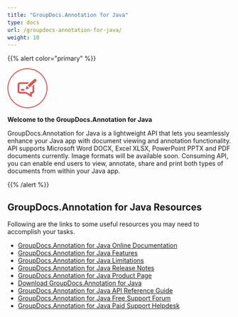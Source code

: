 ```yaml
---
title: "GroupDocs.Annotation for Java"
type: docs
url: /groupdocs-annotation-for-java/
weight: 10
---
```


{{% alert color="primary" %}} 

![todo:image\_alt\_text](groupdocs-annotation-for-java_1)

**Welcome to the GroupDocs.Annotation for Java**

GroupDocs.Annotation for Java is a lightweight API that lets you seamlessly enhance your Java app with document viewing and annotation functionality. API supports Microsoft Word DOCX, Excel XLSX, PowerPoint PPTX and PDF documents currently. Image formats will be available soon. Consuming API, you can enable end users to view, annotate, share and print both types of documents from within your Java app.

{{% /alert %}} 
## **GroupDocs.Annotation for Java Resources**
Following are the links to some useful resources you may need to accomplish your tasks.

- [GroupDocs.Annotation for Java Online Documentation](https://docs.groupdocs.com/display/annotationjava/)
- [GroupDocs.Annotation for Java Features](https://docs.groupdocs.com/display/annotationjava/Features+Overview)
- [GroupDocs.Annotation for Java Limitations](https://docs.groupdocs.com/display/annotationjava/Evaluation+Limitations+and+Licensing+of+GroupDocs.Annotation)
- [GroupDocs.Annotation for Java Release Notes](https://docs.groupdocs.com/display/annotationjava/Release+Notes)
- [GroupDocs.Annotation for Java Product Page](https://products.groupdocs.com/annotation/java)
- [Download GroupDocs.Annotation for Java](https://artifact.groupdocs.com/webapp/#/artifacts/browse/tree/General/repo/com/groupdocs/groupdocs-annotation)
- [GroupDocs.Annotation for Java API Reference Guide](https://apireference.groupdocs.com/java/annotation)
- [GroupDocs.Annotation for Java Free Support Forum](https://forum.groupdocs.com/c/annotation)
- [GroupDocs.Annotation for Java Paid Support Helpdesk](https://helpdesk.groupdocs.com/)

